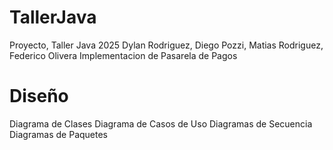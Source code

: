 # TallerJava
Proyecto, Taller Java 2025
Dylan Rodriguez, Diego Pozzi, Matias Rodriguez, Federico Olivera
Implementacion de Pasarela de Pagos
# Diseño
Diagrama de Clases
Diagrama de Casos de Uso
Diagramas de Secuencia
Diagramas de Paquetes


